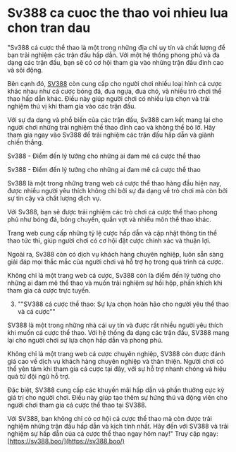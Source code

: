 # Sv388 ca cuoc the thao voi nhieu lua chon tran dau
"Sv388 cá cược thể thao là một trong những địa chỉ uy tín và chất lượng để bạn trải nghiệm các trận đấu hấp dẫn. Với một hệ thống phong phú và đa dạng các trận đấu, bạn sẽ có cơ hội tham gia vào những trận đấu đỉnh cao và sôi động.

Bên cạnh đó, [SV388](https://sv388.boo/) còn cung cấp cho người chơi nhiều loại hình cá cược khác nhau như cá cược bóng đá, đua ngựa, đua chó, và nhiều trò chơi thể thao hấp dẫn khác. Điều này giúp người chơi có nhiều lựa chọn và trải nghiệm thú vị khi tham gia vào các trận đấu.

Với sự đa dạng và phổ biến của các trận đấu, Sv388 cam kết mang lại cho người chơi những trải nghiệm thể thao đỉnh cao và không thể bỏ lỡ. Hãy tham gia ngay vào Sv388 để trải nghiệm các trận đấu hấp dẫn và giành chiến thắng.


Sv388 - Điểm đến lý tưởng cho những ai đam mê cá cược thể thao


Sv388 - Điểm đến lý tưởng cho những ai đam mê cá cược thể thao

Sv388 là một trong những trang web cá cược thể thao hàng đầu hiện nay, được nhiều người yêu thích không chỉ bởi sự đa dạng về trò chơi mà còn bởi sự tin cậy và chất lượng dịch vụ.

Với Sv388, bạn sẽ được trải nghiệm các trò chơi cá cược thể thao phong phú như bóng đá, bóng chuyền, quần vợt và nhiều môn thể thao khác.

Trang web cung cấp những tỷ lệ cược hấp dẫn và cập nhật thông tin thể thao tức thì, giúp người chơi có cơ hội đặt cược chính xác và thuận lợi.

Ngoài ra, Sv388 còn có dịch vụ khách hàng chuyên nghiệp, luôn sẵn sàng giải đáp mọi thắc mắc của người chơi và hỗ trợ họ trong quá trình cá cược.

Không chỉ là một trang web cá cược, Sv388 còn là điểm đến lý tưởng cho những ai đam mê thể thao và muốn trải nghiệm sự hồi hộp, phấn khích khi tham gia cá cược trực tuyến.

3. ""SV388 cá cược thể thao: Sự lựa chọn hoàn hảo cho người yêu thể thao và cá cược""

SV388 là một trong những nhà cái uy tín và được rất nhiều người yêu thích khi muốn cá cược thể thao. Với hệ thống đa dạng các trận đấu, SV388 mang lại cho người chơi sự lựa chọn hấp dẫn và phong phú.

Không chỉ là một trang web cá cược chuyên nghiệp, SV388 còn được đánh giá cao về dịch vụ khách hàng chuyên nghiệp và thân thiện. Người chơi có thể yên tâm khi tham gia cá cược tại đây, với sự hỗ trợ nhanh chóng và hiệu quả từ đội ngũ hỗ trợ.

Đặc biệt, SV388 cung cấp các khuyến mãi hấp dẫn và phần thưởng cực kỳ giá trị cho người chơi. Điều này giúp tạo thêm sự hứng thú và động viên cho người chơi tham gia cá cược thể thao tại SV388.

Với SV388, bạn không chỉ có cơ hội cá cược thể thao mà còn được trải nghiệm những trận đấu hấp dẫn và kịch tính nhất. Hãy đến với SV388 và trải nghiệm sự hấp dẫn của cá cược thể thao ngay hôm nay!"
Truy cập ngay: [https://sv388.boo/](https://sv388.boo/)